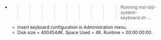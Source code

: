 * >>>>>>>>> Running inst-std-system-keyboard.sh ...
  * Insert keyboard configuration in Administration menu.
  * Disk size = 4004544K. Space Used = 4K. Runtime = 00:00:00:00.
